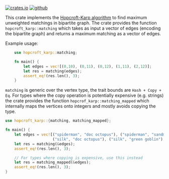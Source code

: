 [<img alt="crates.io" src="https://img.shields.io/crates/v/hopcroft-karp?style=flat-square"/>](https://crates.io/crates/hopcroft-karp)
[<img alt="github" src="https://img.shields.io/badge/github-hopcroft--karp-ffdd55?style=flat-square&logo=github"/>](https://github.com/microgravitas/hopcroft-karp)

This crate implements the <a href="https://en.wikipedia.org/wiki/Hopcroft%E2%80%93Karp_algorithm">Hopcroft-Karp algorithm</a> to find maximum unweighted matchings in bipartite graph. The crate provides the function `hopcroft_karp::matching` which
takes as input a vector of edges (encoding the bipartite graph) and returns a maximum matching as a vector of edges.

Example usage:

```rs
    use hopcroft_karp::matching;

    fn main() {
        let edges = vec![(0,10), (0,11), (0,12), (1,11), (2,12)];
        let res = matching(edges);
        assert_eq!(res.len(), 3);
    }
```

`matching` is generic over the vertex type, the trait bounds are `Hash + Copy + Eq`. For types where the copy operation
is potentially expensive (e.g. strings) the crate provides the function `hopcrof_karp::matching_mapped` which internally
maps the vertices onto integers and mostly avoids copying the type. 

```rs
use hopcroft_karp::{matching, matching_mapped};

fn main() {
    let edges = vec![("spiderman", "doc octopus"), ("spiderman", "sandman"), ("spiderman", "green goblin"),
                     ("silk", "doc octopus"), ("silk", "green goblin"),  ("daredevil", "sandman")];
    let res = matching(&edges);
    assert_eq!(res.len(), 3);

    // For types where copying is expensive, use this instead
    let res = matching_mapped(&edges);
    assert_eq!(res.len(), 3);
}
```